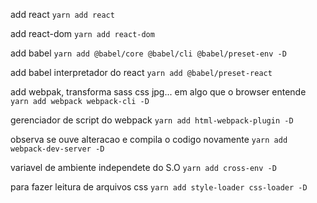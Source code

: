 add react
```yarn add react```

add react-dom
```yarn add react-dom```

add babel
```yarn add @babel/core @babel/cli @babel/preset-env -D```

add babel interpretador do react
```yarn add @babel/preset-react```

add webpak, transforma sass css jpg... em algo que o browser entende
```yarn add webpack webpack-cli -D```

gerenciador de script do webpack
```yarn add html-webpack-plugin -D```

observa se ouve alteracao e compila o codigo novamente
```yarn add webpack-dev-server -D```

variavel de ambiente independete do S.O
```yarn add cross-env -D```

para fazer leitura de arquivos css
```yarn add style-loader css-loader -D```